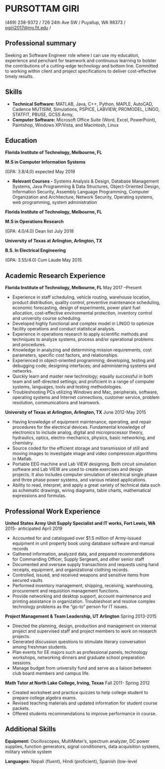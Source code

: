 # PURSOTTAM GIRI #
(469) 238-9372 / 
726 24th Ave SW / 
Puyallup, WA 98373 / 
pgiri2017@my.fit.edu / 


## Professional summary

Seeking an Software Engineer role where I can use
my education, experience and penchant for teamwork and continuous learning to bolster the
contributions of a cutting-edge technology and bottom line. Committed to working within client
and project specifications to deliver cost-effective timely results.
## Skills ##
* __Technical Software:__ MATLAB, Java, C++, Python, MAPLE, AutoCAD, Cadence MUTISIM,
Simulations, PSPICE, LABVIEW, PROMODEL, LINGO, STATFIT, PBUSE, GCSS Army,
* __Computer Software:__ Microsoft Office Suite (Word, Excel, PowerPoint), Paintshop, Windows
XP/Vista, and Macintosh, Linux
## Education ##
 __Florida Institute of Technology, Melbourne, FL__

 __M.S in Computer Information Systems__

  (GPA: 3.8/4.0) expected May 2019
* __Relevant Courses -__ Systems Analysis & Design, Database Management Systems, Java
Programming & Data Structures, Object-Oriented Design, Information Security, Assembly
Language Programming, Computer Organization and Architecture, Network Security, Operating
systems, web programming, system administration

__Florida Institute of Technology, Melbourne, FL__

 __M.S in Operations Research__ 

 (GPA: 4.0/4.0) Dean list July 2018

__University of Texas at Arlington, Arlington, TX__

__B.S. In Electrical Engineering__

 (GPA: 3.55/4.0) Cum Laude May 2015

## Academic Research Experience ##
__Florida Institute of Technology, Melbourne, FL__           May 2017 –Present
* Experience in staff scheduling, vehicle routing, warehouse location, product distribution, quality
control, preventive maintenance scheduling, economic forecasting, design of experiments, power
plant fuel allocation, cost-effective environmental protection, inventory control and university
course scheduling.
* Developed highly functional and complex model in LINGO to optimize facility operations and
conduct statistical analysis.
* Experience in operations research to apply scientific methods and techniques to analyze systems,
process and/or operational problems and procedures.
* Knowledge in analyzing and determining mission requirements, cost parameters, specific cost
factors, and relationships.
* Experienced in object-oriented programming; developing, testing and debugging code; designing
interfaces; and administering systems and networks.
* Quickly learn and master new technology; equally successful in both team and self-directed
settings; and proficient in a range of computer systems, languages, tools and testing
methodologies.
* Troubleshooting PCs utilizing Windows and Mac, peripherals, software, operating systems and
Internet connections, customer service, problem resolution, communications and teamwork.

 __University of Texas at Arlington, Arlington, TX__          June 2012-May 2015
* Having knowledge of equipment maintenance, operating, and repair procedures for the electrical
devices. Fundamental knowledge of electronics to include analog, digital and microprocessor
theory, hydraulics, optics, electro-mechanics, physics, basic networking, and chemistry.
* Source coded for the efficient storage and transmission of still and moving images to investigate
image and video compression algorithms in Matlab.
* Portable EEG machine and Lab VIEW designing. Both circuit simulation software and Lab VIEW
are used to create exercises and design projects. It also includes computer simulation of electrical
single phase and three phase power systems, and various related applications.
* Ability to read, interpret, and apply a great variety of technical data such as schematic drawings,
wiring diagrams, table charts, mathematical expressions and formulas.


## Professional Work Experience
__United States Army__
__Unit Supply Specialist and IT works, Fort Lewis, WA__      2015- anticipated April 2019
* Accounted for and catalogued over $1.5 million of Army-issued equipment in unit property book
using database software and manual records
* Gathered information, analyzed data, and prepared recommendations for Commanding Officer,
Supply Sergeant, and other senior staff
* Documented and oversaw supply transactions and requests using hand receipts, equipment, and
organizational clothing records.
* Controlled, issued, and received weapons and sensitive items from secured vaults
* Performed inventory management, shipping, receiving, warehousing, procurement and requisition
management functions.
* Provide networking and desktop support, account maintenance and printing assistance in
organization. Troubleshoot and resolve complex technology problems as the “go-to” person for IT
issues.

__Project Management & Team Leadership, UT Arlington__      Spring 2013-2015
* Directed the planning, design, production and management on internal project and supervised staff
and project members to work on research projects.
* Generated discussion questions to stimulate literary conversation among freshman students.
* Plan events for EE majors such as professional panels, technology workshops, networking dinners
and graduate school preparation sessions.
* Manage budget from university fund and serve as a liaison between club board members and
campus life.

__Math Tutor at North Lake College, Irving, Texas__         Fall 2011- Spring 2012
* Created worksheet and practice quizzes to help college student to prepare college algebra exams.
* Revised teaching materials and updated information for student course packets.
* Offered students recommendations to improve performance in course.

## Additional Skills
__Equipment:__ Oscilloscopes, MultiMeter’s, spectrum analyzer, DC power supplies, function
generators, signal conditioners, data acquisition systems, military vehicle system

 __Languages:__ Nepali (fluent), Hindi (proficient), Spanish (low-level